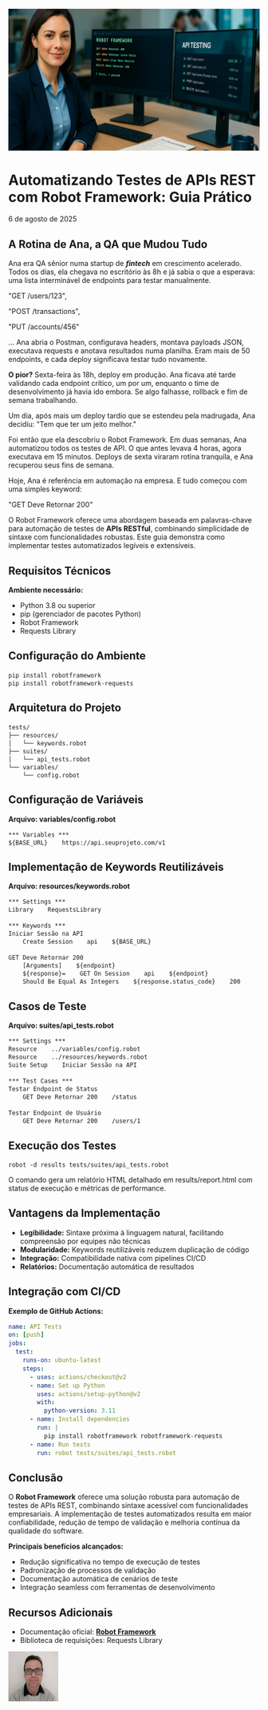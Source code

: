 ![QA automatizando testes de API com Robot Framework](/articles/assets/img/2025_08_06_IMAGE_001.png)

# Automatizando Testes de APIs REST com Robot Framework: Guia Prático

6 de agosto de 2025

## A Rotina de Ana, a QA que Mudou Tudo

Ana era QA sênior numa startup de ***fintech*** em crescimento acelerado. Todos os dias, ela chegava no escritório às 8h e já sabia o que a esperava: uma lista interminável de endpoints para testar manualmente.

"GET /users/123",

"POST /transactions",

"PUT /accounts/456"

... Ana abria o Postman, configurava headers, montava payloads JSON, executava requests e anotava resultados numa planilha. Eram mais de 50 endpoints, e cada deploy significava testar tudo novamente.

**O pior?** Sexta-feira às 18h, deploy em produção. Ana ficava até tarde validando cada endpoint crítico, um por um, enquanto o time de desenvolvimento já havia ido embora. Se algo falhasse, rollback e fim de semana trabalhando.

Um dia, após mais um deploy tardio que se estendeu pela madrugada, Ana decidiu: "Tem que ter um jeito melhor."

Foi então que ela descobriu o Robot Framework. Em duas semanas, Ana automatizou todos os testes de API. O que antes levava 4 horas, agora executava em 15 minutos. Deploys de sexta viraram rotina tranquila, e Ana recuperou seus fins de semana.

Hoje, Ana é referência em automação na empresa. E tudo começou com uma simples keyword:

"GET Deve Retornar 200"

O Robot Framework oferece uma abordagem baseada em palavras-chave para automação de testes de **APIs RESTful**, combinando simplicidade de sintaxe com funcionalidades robustas. Este guia demonstra como implementar testes automatizados legíveis e extensíveis.

## Requisitos Técnicos

**Ambiente necessário:**

- Python 3.8 ou superior
- pip (gerenciador de pacotes Python)
- Robot Framework
- Requests Library

## Configuração do Ambiente

```
pip install robotframework
pip install robotframework-requests
```

## Arquitetura do Projeto

```
tests/
├── resources/
│   └── keywords.robot
├── suites/
│   └── api_tests.robot
└── variables/
    └── config.robot
```

## Configuração de Variáveis

**Arquivo: variables/config.robot**

```
*** Variables ***
${BASE_URL}    https://api.seuprojeto.com/v1
```

## Implementação de Keywords Reutilizáveis

**Arquivo: resources/keywords.robot**

```
*** Settings ***
Library    RequestsLibrary

*** Keywords ***
Iniciar Sessão na API
    Create Session    api    ${BASE_URL}

GET Deve Retornar 200
    [Arguments]    ${endpoint}
    ${response}=    GET On Session    api    ${endpoint}
    Should Be Equal As Integers    ${response.status_code}    200
```

## Casos de Teste

**Arquivo: suites/api_tests.robot**

```
*** Settings ***
Resource    ../variables/config.robot
Resource    ../resources/keywords.robot
Suite Setup    Iniciar Sessão na API

*** Test Cases ***
Testar Endpoint de Status
    GET Deve Retornar 200    /status

Testar Endpoint de Usuário
    GET Deve Retornar 200    /users/1
```

## Execução dos Testes

```
robot -d results tests/suites/api_tests.robot
```

O comando gera um relatório HTML detalhado em results/report.html com status de execução e métricas de performance.

## Vantagens da Implementação

- **Legibilidade:** Sintaxe próxima à linguagem natural, facilitando compreensão por equipes não técnicas
- **Modularidade:** Keywords reutilizáveis reduzem duplicação de código
- **Integração:** Compatibilidade nativa com pipelines CI/CD
- **Relatórios:** Documentação automática de resultados

## Integração com CI/CD

**Exemplo de GitHub Actions:**

```yaml
name: API Tests
on: [push]
jobs:
  test:
    runs-on: ubuntu-latest
    steps:
      - uses: actions/checkout@v2
      - name: Set up Python
        uses: actions/setup-python@v2
        with:
          python-version: 3.11
      - name: Install dependencies
        run: |
          pip install robotframework robotframework-requests
      - name: Run tests
        run: robot tests/suites/api_tests.robot
```

## Conclusão

O **Robot Framework** oferece uma solução robusta para automação de testes de APIs REST, combinando sintaxe acessível com funcionalidades empresariais. A implementação de testes automatizados resulta em maior confiabilidade, redução de tempo de validação e melhoria contínua da qualidade do software.

**Principais benefícios alcançados:**

- Redução significativa no tempo de execução de testes
- Padronização de processos de validação
- Documentação automática de cenários de teste
- Integração seamless com ferramentas de desenvolvimento

## Recursos Adicionais

- Documentação oficial: [**Robot Framework**](https://robotframework.org/)
- Biblioteca de requisições: Requests Library

[![Christian Mulato](/articles/assets/img/foto_chri.jpg)](https://www.linkedin.com/in/chmulato/)

